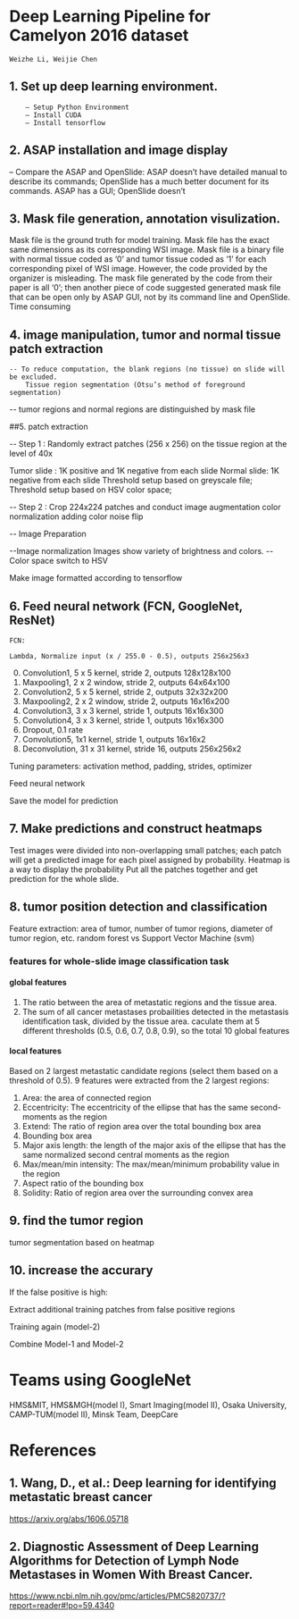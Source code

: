 # Deep Learning Pipeline for Camelyon 2016 dataset

    Weizhe Li, Weijie Chen
    


## 1. Set up deep learning environment.

        – Setup Python Environment
        – Install CUDA
        – Install tensorflow

## 2. ASAP installation and image display

– Compare the ASAP and OpenSlide: ASAP doesn’t have detailed manual to describe its commands; OpenSlide has a much better document for its commands. ASAP has a GUI; OpenSlide doesn’t   
   
## 3. Mask file generation, annotation visulization.

Mask file is the ground truth for model training. Mask file has the exact same dimensions as its corresponding WSI image.  Mask file is a binary file with normal tissue coded as ‘0’ and tumor tissue coded as ‘1’ for each corresponding pixel of WSI image. 
However, the code provided by the organizer is misleading. The mask file generated by the code from their paper is all ‘0’; then another piece of code suggested generated mask file that can be open only by ASAP GUI, not by its command line and OpenSlide.
Time consuming

## 4. image manipulation, tumor and normal tissue patch extraction

 	-- To reduce computation, the blank regions (no tissue) on slide will be excluded. 
  		Tissue region segmentation (Otsu’s method of foreground segmentation)

-- tumor regions and normal regions are distinguished by mask file

##5. patch extraction


-- Step 1 : Randomly extract patches (256 x 256) on the tissue region at the level of 40x
               
Tumor slide : 1K positive and 1K negative from each slide
            	Normal slide: 1K negative from each slide
            Threshold setup based on greyscale file;
	    Threshold setup based on HSV color space;

-- Step 2 : Crop 224x224 patches and conduct image augmentation
            color normalization
	    adding color noise
	    flip

-- Image Preparation

--Image normalization
	Images show variety of brightness and colors.
--Color space switch to HSV
		
Make image formatted according to tensorflow

## 6. Feed neural network (FCN, GoogleNet, ResNet)
	
	FCN:

	Lambda, Normalize input (x / 255.0 - 0.5), outputs 256x256x3 
0. Convolution1, 5 x 5 kernel, stride 2, outputs 128x128x100 
1. Maxpooling1, 2 x 2 window, stride 2, outputs 64x64x100 
2. Convolution2, 5 x 5 kernel, stride 2, outputs 32x32x200 
3. Maxpooling2, 2 x 2 window, stride 2, outputs 16x16x200 
4. Convolution3, 3 x 3 kernel, stride 1, outputs 16x16x300 
5. Convolution4, 3 x 3 kernel, stride 1, outputs 16x16x300 
6. Dropout, 0.1 rate 
7. Convolution5, 1x1 kernel, stride 1, outputs 16x16x2 
8. Deconvolution, 31 x 31 kernel, stride 16, outputs 256x256x2 


Tuning parameters: activation method, padding, strides, optimizer

Feed neural network 

Save the model for prediction

## 7. Make predictions and construct heatmaps

Test images were divided into non-overlapping small patches; each patch will get a predicted image for each pixel assigned by probability.
Heatmap is a way to display the probability
Put all the patches together and get prediction for the whole slide. 

    
## 8. tumor position detection and classification

Feature extraction: area of tumor, number of tumor regions, diameter of tumor region, etc. 
random forest vs Support Vector Machine (svm)
### features for whole-slide image classification task
#### global features
1. The ratio between the area of metastatic regions and the tissue area.
2. The sum of all cancer metastases probailities detected in the metastasis identification task, divided by the tissue area. 
caculate them at 5 different thresholds (0.5, 0.6, 0.7, 0.8, 0.9), so the total 10 global features
#### local features
Based on 2 largest metastatic candidate regions (select them based on a threshold of 0.5).
9 features were extracted from the 2 largest regions:

1. Area: the area of connected region
2. Eccentricity: The eccentricity of the ellipse that has the same second-moments as the region
3. Extend: The ratio of region area over the total bounding box area
4. Bounding box area
5. Major axis length: the length of the major axis of the ellipse that has the same normalized second central moments as the region
6. Max/mean/min intensity: The max/mean/minimum probability value in the region
7. Aspect ratio of the bounding box
8. Solidity: Ratio of region area over the surrounding convex area

## 9. find the tumor region
   	 
tumor segmentation based on heatmap

## 10. increase the accurary

If the false positive is high:

Extract additional training patches from false positive regions

Training again (model-2)

Combine Model-1 and Model-2

# Teams using GoogleNet
HMS&MIT, HMS&MGH(model I), Smart Imaging(model II), Osaka University, CAMP-TUM(model II), Minsk Team, DeepCare

# References
## 1. Wang, D., et al.: Deep learning for identifying metastatic breast cancer
https://arxiv.org/abs/1606.05718

## 2. Diagnostic Assessment of Deep Learning Algorithms for Detection of Lymph Node Metastases in Women With Breast Cancer.
https://www.ncbi.nlm.nih.gov/pmc/articles/PMC5820737/?report=reader#!po=59.4340

